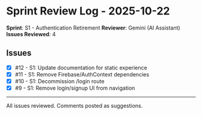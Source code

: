 # Sprint Review Log - 2025-10-22

**Sprint**: S1 - Authentication Retirement
**Reviewer**: Gemini (AI Assistant)
**Issues Reviewed**: 4

## Issues

- [x] #12 - S1: Update documentation for static experience
- [x] #11 - S1: Remove Firebase/AuthContext dependencies
- [x] #10 - S1: Decommission /login route
- [x] #9 - S1: Remove login/signup UI from navigation

---

All issues reviewed. Comments posted as suggestions.